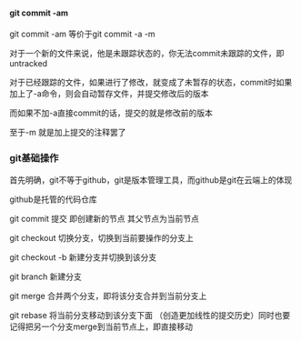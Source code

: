 #### git commit -am

git commit -am 等价于git commit -a -m

对于一个新的文件来说，他是未跟踪状态的，你无法commit未跟踪的文件，即untracked

对于已经跟踪的文件，如果进行了修改，就变成了未暂存的状态，commit时如果加上了-a命令，则会自动暂存文件，并提交修改后的版本

而如果不加-a直接commit的话，提交的就是修改前的版本

至于-m 就是加上提交的注释罢了



### git基础操作

首先明确，git不等于github，git是版本管理工具，而github是git在云端上的体现

github是托管的代码仓库

git commit 提交 即创建新的节点 其父节点为当前节点

git checkout 切换分支，切换到当前要操作的分支上

git checkout -b <branch-name> 新建分支并切换到该分支

git branch <branch-name> 新建分支

git merge 合并两个分支，即将该分支合并到当前分支上

git rebase 将当前分支移动到该分支下面 （创造更加线性的提交历史）同时也要记得把另一个分支merge到当前节点上，即直接移动